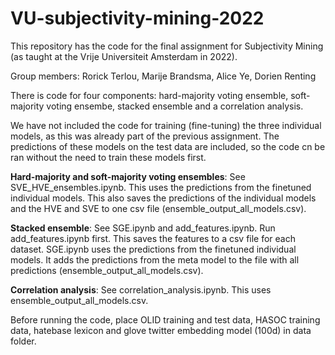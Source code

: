 # VU-subjectivity-mining-2022

This repository has the code for the final assignment for Subjectivity Mining (as taught at the Vrije Universiteit Amsterdam in 2022). 

Group members: Rorick Terlou, Marije Brandsma, Alice Ye, Dorien Renting

There is code for four components: hard-majority voting ensemble, soft-majority voting ensembe, stacked ensemble and a correlation analysis.

We have not included the code for training (fine-tuning) the three individual models, as this was already part of the previous assignment. The predictions of these models on the test data are included, so the code cn be ran without the need to train these models first. 

**Hard-majority and soft-majority voting ensembles**: See SVE_HVE_ensembles.ipynb. This uses the predictions from the finetuned individual models. This also saves the predictions of the individual models and the HVE and SVE to one csv file (ensemble_output_all_models.csv). 

**Stacked ensemble**: See SGE.ipynb and add_features.ipynb. Run add_features.ipynb first. This saves the features to a csv file for each dataset. SGE.ipynb uses the predictions from the finetuned individual models. It adds the predictions from the meta model to the file with all predictions (ensemble_output_all_models.csv). 

**Correlation analysis**: See correlation_analysis.ipynb. This uses ensemble_output_all_models.csv.


Before running the code, place OLID training and test data, HASOC training data, hatebase lexicon and glove twitter embedding model (100d) in data folder.
